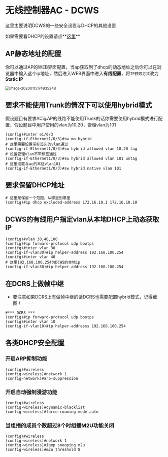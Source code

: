 # 无线控制器AC - DCWS

这里主要说明DCWS的一些安全设置与DHCP的其他设置

如果需要看DHCP的设置请点**[这里](../other/DHCP_config_note.md)**

## AP静态地址的配置

你可以通过AP的WEB界面配置，当ap获取到了dhcp的动态地址之后你可以在浏览器中输入这个ip地址，然后进入WEB界面中进入**有线配置**，将`IP获取方式`改为**Static IP**

<img src="note.assets/image-20200115174935348.png" alt="image-20200115174935348" style="zoom: 80%;" />



## 要求不能使用Trunk的情况下可以使用hybrid模式

假设题目有要求AC与AP的线路不能使用Trunk的话你需要使用hybrid模式进行配置，假设题目中用户使用的vlan为10,20，管理vlan为101

``` shell
(config)#inter e1/0/3
(config-if-Ethernet1/0/3)#sw mo hybrid
# 这里需要设置带标签头的vlan通过
(config-if-Ethernet1/0/3)#sw hybrid allowed vlan 10,20 tag
# 设置管理vlan不带标签通过
(config-if-Ethernet1/0/3)#sw hybrid allowed vlan 101 untag
# 这里设置与ac的本征vlan101
(config-if-Ethernet1/0/3)#sw hybrid native vlan 101
```

## 要求保留DHCP地址

``` shell
# 这里是保留一个范围，从哪里到哪里
(config)#ip dhcp excluded-address 172.16.10.1 172.16.10.10
```

## DCWS的有线用户指定vlan从本地DHCP上动态获取IP

``` shell
(config)#vlan 30,40,100
(config)#ip forward-protocol udp bootps
(conifg)#inter vlan 30
(config-if-vlan30)#ip helper-address 192.168.100.254
(conifg)#inter vlan 40
# 这里192.168.100.254为DCWS的本地ip
(config-if-vlan30)#ip helper-address 192.168.100.254
```

## 在DCRS上做帧中继

* 要注意如果DCRS上有做帧中继的话DCRS也需要配置hybrid模式，记得截图！

``` shell
#*** DCRS ***
(config)#ip forward-protocol udp bootps
(config)#inter vlan 10
(config-if-vlan10)#ip helper-addresss 192.168.100.254
```

## 各类DHCP安全配置

### 开启ARP抑制功能

``` shell
(config)#wireless
(config-wireless)#network 1
(config-network)#arp-suppression
```

### 开启自动强制漫游功能

``` shell
(config)#wireless
(config-wireless)#dynamic-blacklist
(config-wireless)#force-roaming mode auto
```

### 当组播的成员个数超过8个时组播M2U功能关闭

``` shell
(config)#wireless
(config-wireless)#network 1
(config-wireless)#igmp snooping m2u
(config-wireless)#m2u threshold 8
```

